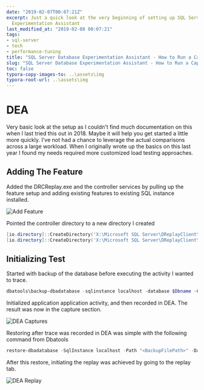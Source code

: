 ```yaml
---
date: "2019-02-07T00:07:21Z"
excerpt: Just a quick look at the very beginning of setting up SQL Server Database
  Experimentation Assistant
last_modified_at: "2019-02-08 00:07:21"
tags:
- sql-server
- tech
- performance-tuning
title: "SQL Server Database Experimentation Assistant - How to Run a Capture"
slug: "SQL Server Database Experimentation Assistant - How to Run a Capture"
toc: false
typora-copy-images-to: ..\assets\img
typora-root-url: ..\assets\img
---
```


# DEA
Very basic look at the setup as I couldn't find much documentation on this when I last tried this out in 2018. Maybe it will help you get started a little more quickly. I've not had a chance to leverage the actual comparisons across a large workload. When I originally wrote up the basics on this last year I found my needs required more customized load testing approaches.

## Adding The Feature

Added the DRCReplay.exe and the controller services by pulling up the feature setup and adding existing features to existing SQL instance installed.

![Add Feature](/images/1516994454775.png)

Pointed the controller directory to a new directory I created

```powershell
[io.directory]::CreateDirectory('X:\Microsoft SQL Server\DReplayClient\WorkingDir')
[io.directory]::CreateDirectory('X:\Microsoft SQL Server\DReplayClient\ResultDir')
```

## Initializing Test

Started with backup of the database before executing the activity I wanted to trace.

```powershell
dbatools\backup-dbadatabase -sqlinstance localhost -database $Dbname -CopyOnly -CompressBackup
```

Initialized application application activity, and then recorded in DEA. The result was now in the capture section.

![DEA Captures](/images/1516995207757.png)

Restoring after trace was recorded in DEA was simple with the following command from Dbatools

```powershell
restore-dbadatabase -SqlInstance localhost -Path "<BackupFilePath>" -DatabaseName SMALL -WithReplace
```

After this restore, initiating the replay was achieved by going to the replay tab.

![DEA Replay](/images/1516995297608.png)
